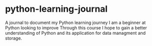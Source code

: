 # python-learning-journal
A journal to document my Python learning journey
I am a beginner at Python looking to improve
Through this course I hope to gain a better understanding of Python and its application for data managment and storage.
